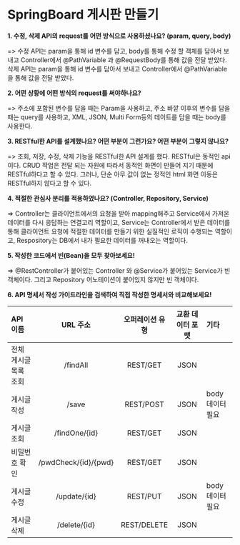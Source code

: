 # SpringBoard 게시판 만들기

**1. 수정, 삭제 API의 request를 어떤 방식으로 사용하셨나요? (param, query, body)**

=> 수정 API는 param을 통해 id 변수를 담고, body를 통해 수정 할 객체를 담아서 보내고 Controller에서 @PathVariable 과 @RequestBody를 통해 값을 전달 받았다.
   삭제 API는 param을 통해 id 변수를 담아서 보내고 Controller에서 @PathVariable을 통해 값을 전달 받았다.


**2. 어떤 상황에 어떤 방식의 request를 써야하나요?**

=> 주소에 포함된 변수를 담을 때는 Param을 사용하고,
   주소 바깥 이후의 변수를 담을 때는 query를 사용하고,
   XML, JSON, Multi Form등의 데이트를 담을 때는 body를 사용한다.


**3. RESTful한 API를 설계했나요? 어떤 부분이 그런가요? 어떤 부분이 그렇지 않나요?**

=> 조회, 저장, 수정, 삭제 기능을 RESTful한 API 설계를 했다. RESTful은 동적인 api이다. CRUD 작업은 전달 되는 자원에 따라서 동적인 화면이 만들어 지기 때문에 RESTful하다고 할 수 있다. 그러나, 단순 아무 값이 없는 정적인 html 화면 이동은 RESTful하지 않다고 할 수 있다.


**4. 적절한 관심사 분리를 적용하였나요? (Controller, Repository, Service)**

=> Controller는 클라이언트에서의 요청을 받아 mapping해주고 Service에서 가져온 데이터를 다시 응답하는 연결고리 역할이고,
   Service는 Controller에서 받은 데이터를 통해 클라이언트 요청에 적절한 데이터를 만들기 위한 실질적인 로직이 수행되는 역할이고,
   Respository는 DB에서 내가 필요한 데이터를 꺼내오는 역할이다.
  
  
**5. 작성한 코드에서 빈(Bean)을 모두 찾아보세요!**

=> @RestController가 붙어있는 Controller 와 @Service가 붙어있는 Service가 빈 객체이다. 그리고 Repository 어노테이션이 붙어있지 않지만 빈 객체이다.


**6. API 명세서 작성 가이드라인을 검색하여 직접 작성한 명세서와 비교해보세요!**

|API 이름|URL 주소|오퍼레이션 유형|교환 데이터 포맷|기타|
|:---|:---:|:---:|:---:|:---|
|전체 게시글 목록 조회|/findAll|REST/GET|JSON| |
|게시글 작성|/save|REST/POST|JSON|body데이터 필요|
|게시글 조회|/findOne/{id}|REST/GET|JSON| |
|비밀번호 확인|/pwdCheck/{id}/{pwd}|REST/GET|JSON| |
|게시글 수정|/update/{id}|REST/PUT|JSON|body데이터 필요 |
|게시글 삭제|/delete/{id}|REST/DELETE|JSON| |
